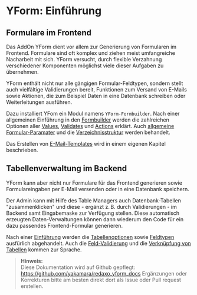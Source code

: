 # YForm: Einführung

## Formulare im Frontend

Das AddOn YForm dient vor allem zur Generierung von Formularen im Frontend. Formulare sind oft komplex und ziehen meist umfangreiche Nacharbeit mit sich. YForm versucht, durch flexible Verzahnung verschiedener Komponenten möglichst viele dieser Aufgaben zu übernehmen.

YForm enthält nicht nur alle gängigen Formular-Feldtypen, sondern stellt auch vielfältige Validierungen bereit, Funktionen zum Versand von E-Mails sowie Aktionen, die zum Beispiel Daten in eine Datenbank schreiben oder Weiterleitungen ausführen.

Dazu installiert YFom ein Modul namens `YForm-Formbuilder`. Nach einer allgemeinen Einführung in den [Formbuilder](yform_modul_intro.md) werden die zahlreichen Optionen aller [Values](yform_modul_values.md), [Validates](yform_modul_validates.md) und [Actions](yform_modul_actions.md) erklärt. Auch [allgemeine Formular-Paramater](yform_modul_objparams.md) und die [Verzeichnisstruktur](yform_modul_struktur.md) werden behandelt.

Das Erstellen von [E-Mail-Templates](email_plugin.md) wird in einem eigenen Kapitel beschrieben.

## Tabellenverwaltung im Backend

YForm kann aber nicht nur Formulare für das Frontend generieren sowie Formulareingaben per E-Mail versenden oder in eine Datenbank speichern.

Der Admin kann mit Hilfe des Table Managers auch Datenbank-Tabellen "zusammenklicken" und diese - ergänzt z. B. durch Validierungen - im Backend samt Eingabemaske zur Verfügung stellen. Diese automatisch erzeugten Daten-Verwaltungen können dann wiederum den Code für ein dazu passendes Frontend-Formular generieren.

Nach einer [Einführung](table_manager_intro.md) werden die [Tabellenoptionen](table_manager_optionen.md) sowie [Feldtypen](table_manager_feldtypen.md) ausfürlich abgehandelt. Auch die [Feld-Validierung](table_manager_validierungen.md) und die [Verknüpfung von Tabellen](table_manager_feldtypen_be-relation.md) kommen zur Sprache.

> **Hinweis:**  
> Diese Dokumentation wird auf Github gepflegt:  
> https://github.com/yakamara/redaxo_yform_docs
> Ergänzungen oder Korrekturen bitte am besten direkt dort als Issue oder Pull request erstellen.
